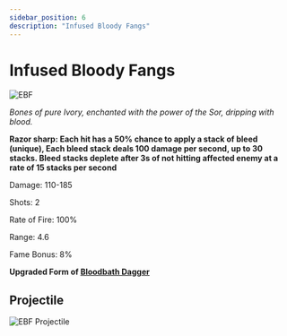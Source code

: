 ```yaml
---
sidebar_position: 6
description: "Infused Bloody Fangs"
---
```


# Infused Bloody Fangs

![EBF](https://vwiki.valorserver.com/api/item/picture/enfused%20bloody%20fangs)

<i>Bones of pure Ivory, enchanted with the power of the Sor, dripping with blood.</i>

**Razor sharp: Each hit has a 50% chance to apply a stack of bleed (unique), Each bleed stack deals 100 damage per second, up to 30 stacks. Bleed stacks deplete after 3s of not hitting affected enemy 
at a rate of 15 stacks per second**

Damage: 110-185

Shots: 2

Rate of Fire: 100%

Range: 4.6

Fame Bonus: 8%

**Upgraded Form of [Bloodbath Dagger](https://wiki.valorserver.com/docs/items/weapons/daggers/ut/bloodbath_dagger)**

## Projectile

![EBF Projectile](https://cdn.discordapp.com/attachments/1160376179996496013/1170827510318125179/infusedbloodyfangs.gif)
